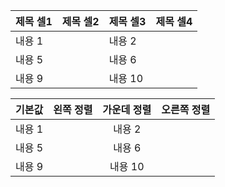 |제목 셀1|제목 셀2|제목 셀3|제목 셀4|
|---|---|---|---|
|내용 1||내용 2||내용 3||내용 4|
|내용 5||내용 6||내용 7||내용 8|
|내용 9||내용 10||내용 11||내용 12|

|기본값|왼쪽 정렬|가운데 정렬|오른쪽 정렬|
|---|:---|:---:|---:|
|내용 1||내용 2||내용 3||내용 4|
|내용 5||내용 6||내용 7||내용 8|
|내용 9||내용 10||내용 11||내용 12|